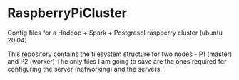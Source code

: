 # RaspberryPiCluster
Config files for a Haddop + Spark + Postgresql raspberry cluster (ubuntu 20.04)

This repository contains the filesystem structure for two nodes - P1 (master) and P2 (worker)
The only files I am going to save are the ones required for configuring the server (networking) and the servers.


